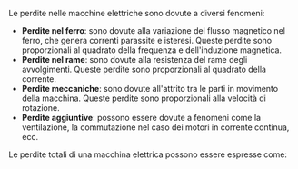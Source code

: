 Le perdite nelle macchine elettriche sono dovute a diversi fenomeni:

* **Perdite nel ferro**: sono dovute alla variazione del flusso magnetico nel ferro, che genera correnti parassite e isteresi. Queste perdite sono proporzionali al quadrato della frequenza e dell'induzione magnetica.
* **Perdite nel rame**: sono dovute alla resistenza del rame degli avvolgimenti. Queste perdite sono proporzionali al quadrato della corrente.
* **Perdite meccaniche**: sono dovute all'attrito tra le parti in movimento della macchina. Queste perdite sono proporzionali alla velocità di rotazione.
* **Perdite aggiuntive**: possono essere dovute a fenomeni come la ventilazione, la commutazione nel caso dei motori in corrente continua, ecc.

Le perdite totali di una macchina elettrica possono essere espresse come:

